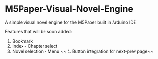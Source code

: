 # M5Paper-Visual-Novel-Engine
A simple visual novel engine for the M5Paper built in Arduino IDE


Features that will be soon added:

  1. Bookmark
  2. Index - Chapter select
  3. Novel selection - Menu
 ~~ 4. Button integration for next-prev page~~
